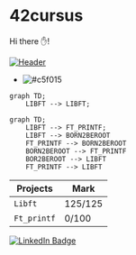 # 42cursus
Hi there ✋!

[![Header](https://www.42lausanne.ch/wp-content/uploads/2021/02/Holy-Graph.png "Header")](https://42lausanne.ch/formation-informatique-42//)
- ![#c5f015](https://via.placeholder.com/15/c5f015/c5f015.png)

```mermaid
graph TD;
    LIBFT --> LIBFT;
```
```mermaid
graph TD;
    LIBFT --> FT_PRINTF;
    LIBFT --> BORN2BEROOT
    FT_PRINTF --> BORN2BEROOT
    BORN2BEROOT --> FT_PRINTF
    BOR2BEROOT --> LIBFT
    FT_PRINTF --> LIBFT
```

| Projects | Mark |
| --- | --- |
| `Libft` | 125/125 |
| `Ft_printf` | 0/100 |

[![LinkedIn Badge](https://img.shields.io/badge/LinkedIn-Profile-informational?style=flat&logo=linkedin&logoColor=white&color=0D76A8)](https://www.linkedin.com/in/yassine-bouhaik-34593219a/)
